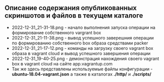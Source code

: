 <h2>Описание содержания опубликованных скриншотов и файлов в текущем каталоге</h2>

<ul><li>2022-12-31_21-31-18.png  - начало выполнения запуска операции на формирование собственного vargrant box</li>

<li>2022-12-31_21-11-38.png  - вывод успешного заверешния операции по формированию собственного box образа средствами packer</li>

<li>2022-12-31_21-17-12.png  - команды на загрузку своего vagrant box образа в vagrant cloud и вывод успешного завершения операции</li>

<li>2022-12-31_19-40-25.png  - демонстрация нахождения своего vagrant box в vagrant cloud на сайте app.vagrantup.com</li>

<li>Так же здесь представлены используемые файлы конфигурации - <b>ubuntu-18.04-vagrant.json</b> а также в каталогах <b>./http/</b> и <b>./scripts/</b></li></ul>
